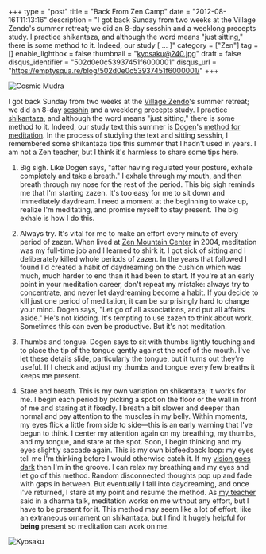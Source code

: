 +++
type = "post"
title = "Back From Zen Camp"
date = "2012-08-16T11:13:16"
description = "I got back Sunday from two weeks at the Village Zendo's summer retreat; we did an 8-day sesshin and a weeklong precepts study. I practice shikantaza, and although the word means \"just sitting,\" there is some method to it. Indeed, our study [ ... ]"
category = ["Zen"]
tag = []
enable_lightbox = false
thumbnail = "kyosaku@240.jpg"
draft = false
disqus_identifier = "502d0e0c53937451f6000001"
disqus_url = "https://emptysqua.re/blog/502d0e0c53937451f6000001/"
+++

<p><img style="display:block; margin-left:auto; margin-right:auto;" src="mudra.jpg" alt="Cosmic Mudra" title="mudra.jpg" border="0"   /></p>
<p>I got back Sunday from two weeks at the <a href="http://villagezendo.org">Village Zendo</a>'s summer retreat; we did an 8-day <a href="http://en.wikipedia.org/wiki/Sesshin">sesshin</a> and a weeklong precepts study. I practice <a href="http://en.wikipedia.org/wiki/Shikantaza">shikantaza</a>, and although the word means "just sitting," there is some method to it. Indeed, our study text this summer is <a href="http://en.wikipedia.org/wiki/Dogen">Dogen</a>'s <a href="http://www.stanford.edu/group/scbs/sztp3/translations/gongyo_seiten/translations/part_3/fukan_zazengi.html">method for meditation</a>. In the process of studying the text and sitting sesshin, I remembered some shikantaza tips this summer that I hadn't used in years. I am not a Zen teacher, but I think it's harmless to share some tips here.</p>
<ol>
<li>
<p>Big sigh. Like Dogen says, "after having regulated your posture, exhale completely and take a breath." I exhale through my mouth, and then breath through my nose for the rest of the period. This big sigh reminds me that I'm starting zazen. It's too easy for me to sit down and immediately daydream. I need a moment at the beginning to wake up, realize I'm meditating, and promise myself to stay present. The big exhale is how I do this.</p>
</li>
<li>
<p>Always try. It's vital for me to make an effort every minute of every period of zazen. When lived at <a href="http://www.zmc.org/">Zen Mountain Center</a> in 2004, meditation was my full-time job and I learned to shirk it. I got sick of sitting and I deliberately killed whole periods of zazen. In the years that followed I found I'd created a habit of daydreaming on the cushion which was much, much harder to end than it had been to start. If you're at an early point in your meditation career, don't repeat my mistake: always try to concentrate, and never let daydreaming become a habit. If you decide to kill just one period of meditation, it can be surprisingly hard to change your mind. Dogen says, "Let go of all associations, and put all affairs aside." He's not kidding. It's tempting to use zazen to think about work. Sometimes this can even be productive. But it's not meditation.</p>
</li>
<li>
<p>Thumbs and tongue. Dogen says to sit with thumbs lightly touching and to place the tip of the tongue gently against the roof of the mouth. I've let these details slide, particularly the tongue, but it turns out they're useful. If I check and adjust my thumbs and tongue every few breaths it keeps me present.</p>
</li>
<li>
<p>Stare and breath. This is my own variation on shikantaza; it works for me. I begin each period by picking a spot on the floor or the wall in front of me and staring at it fixedly. I breath a bit slower and deeper than normal and pay  attention to the muscles in my belly. Within moments, my eyes flick a little from side to side&mdash;this is an early warning that I've begun to think. I center my attention again on my breathing, my thumbs, and my tongue, and stare at the spot. Soon, I begin thinking and my eyes slightly saccade again. This is my own biofeedback loop: my eyes tell me I'm thinking before I would otherwise catch it. If my <a href="http://en.wikipedia.org/wiki/Stabilized_images">vision goes dark</a> then I'm in the groove. I can relax my breathing and my eyes and let go of this method. Random disconnected thoughts pop up and fade with gaps in between. But eventually I fall into daydreaming, and once I've returned, I stare at my point and resume the method. As <a href="http://villagezendo.org/teachers/roshi-enkyo-ohara/">my teacher</a> said in a dharma talk, meditation works on me without any effort, but I have to be present for it. This method may seem like a lot of effort, like an extraneous ornament on shikantaza, but I find it hugely helpful for <strong>being</strong> present so meditation can work on me.</p>
</li>
</ol>
<p><img style="display:block; margin-left:auto; margin-right:auto;" src="kyosaku.jpg" alt="Kyosaku" title="kyosaku.jpg" border="0"   /></p>
